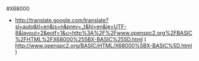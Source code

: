#X68000

* http://translate.google.com/translate?sl=auto&tl=en&js=n&prev=_t&hl=en&ie=UTF-8&layout=2&eotf=1&u=http%3A%2F%2Fwww.openspc2.org%2FBASIC%2FHTML%2FX68000%255BX-BASIC%255D.html ( http://www.openspc2.org/BASIC/HTML/X68000%5BX-BASIC%5D.html )


